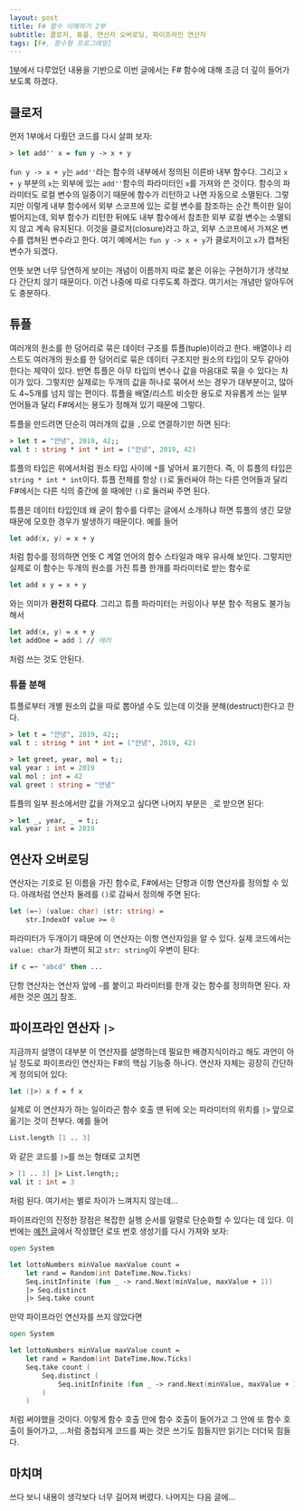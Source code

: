 ```yaml
---
layout: post
title: F# 함수 이해하기 2부
subtitle: 클로저, 튜플, 연산자 오버로딩, 파이프라인 연산자
tags: [F#, 함수형 프로그래밍]
---
```


[1부](https://bangjunyoung.github.io/2019/08/30/FSharp-함수-이해하기-1부/)에서 다루었던 내용을 기반으로 이번 글에서는 F# 함수에 대해 조금 더 깊이 들어가 보도록 하겠다.

## 클로저

먼저 1부에서 다뤘던 코드를 다시 살펴 보자:

```fsharp
> let add'' x = fun y -> x + y
```

`fun y -> x + y`는 `add''`라는 함수의 내부에서 정의된 이른바 내부 함수다. 그리고 `x + y` 부분의 `x`는 외부에 있는 `add''`함수의 파라미터인 `x`를 가져와 쓴 것이다. 함수의 파라미터도 로컬 변수의 일종이기 때문에 함수가 리턴하고 나면 자동으로 소멸된다. 그렇지만 이렇게 내부 함수에서 외부 스코프에 있는 로컬 변수를 참조하는 순간 특이한 일이 벌어지는데, 외부 함수가 리턴한 뒤에도 내부 함수에서 참조한 외부 로컬 변수는 소멸되지 않고 계속 유지된다. 이것을 클로저(closure)라고 하고, 외부 스코프에서 가져온 변수를 캡쳐된 변수라고 한다. 여기 예에서는 `fun y -> x + y`가 클로저이고 `x`가 캡쳐된 변수가 되겠다.

언뜻 보면 너무 당연하게 보이는 개념이 이름까지 따로 붙은 이유는 구현하기가 생각보다 간단치 않기 때문이다. 이건 나중에 따로 다루도록 하겠다. 여기서는 개념만 알아두어도 충분하다.

## 튜플

여러개의 원소를 한 덩어리로 묶은 데이터 구조를 튜플(tuple)이라고 한다. 배열이나 리스트도 여러개의 원소를 한 덩어리로 묶은 데이터 구조지만 원소의 타입이 모두 같아야 한다는 제약이 있다. 반면 튜플은 아무 타입의 변수나 값을 마음대로 묶을 수 있다는 차이가 있다. 그렇지만 실제로는 두개의 값을 하나로 묶어서 쓰는 경우가 대부분이고, 많아도 4~5개를 넘지 않는 편이다. 튜플을 배열/리스트 비슷한 용도로 자유롭게 쓰는 일부 언어들과 달리 F#에서는 용도가 정해져 있기 때문에 그렇다.

튜플을 만드려면 단순히 여러개의 값을 `,`으로 연결하기만 하면 된다:

```fsharp
> let t = "안녕", 2019, 42;;
val t : string * int * int = ("안녕", 2019, 42)
```

튜플의 타입은 위에서처럼 원소 타입 사이에 `*`를 넣어서 표기한다. 즉, 이 튜플의 타입은 `string * int * int`이다. 튜플 전체를 항상 `()`로 둘러싸야 하는 다른 언어들과 달리 F#에서는 다른 식의 중간에 쓸 때에만 `()`로 둘러싸 주면 된다.

튜플은 데이터 타입인데 왜 굳이 함수를 다루는 글에서 소개하냐 하면 튜플의 생긴 모양 때문에 모호한 경우가 발생하기 때문이다. 예를 들어

```fsharp
let add(x, y) = x + y
```

처럼 함수를 정의하면 언뜻 C 계열 언어의 함수 스타일과 매우 유사해 보인다. 그렇지만 실제로 이 함수는 두개의 원소를 가진 튜플 한개를 파라미터로 받는 함수로

```fsharp
let add x y = x + y
```

와는 의미가 **완전히 다르다**. 그리고 튜플 파라미터는 커링이나 부분 함수 적용도 불가능해서

```fsharp
let add(x, y) = x + y
let addOne = add 1 // 에러
```

처럼 쓰는 것도 안된다.

### 튜플 분해

튜플로부터 개별 원소의 값을 따로 뽑아낼 수도 있는데 이것을 분해(destruct)한다고 한다.

```fsharp
> let t = "안녕", 2019, 42;;
val t : string * int * int = ("안녕", 2019, 42)

> let greet, year, mol = t;;
val year : int = 2019
val mol : int = 42
val greet : string = "안녕"
```

튜플의 일부 원소에서만 값을 가져오고 싶다면 나머지 부분은 `_`로 받으면 된다:

```fsharp
> let _, year, _ = t;;
val year : int = 2019
```

## 연산자 오버로딩

연산자는 기호로 된 이름을 가진 함수로, F#에서는 단항과 이항 연산자를 정의할 수 있다. 아래처럼 연산자 둘레를 `()`로 감싸서 정의해 주면 된다:

```fsharp
let (=~) (value: char) (str: string) =
    str.IndexOf value >= 0
```

파라미터가 두개이기 때문에 이 연산자는 이항 연산자임을 알 수 있다. 실제 코드에서는 `value: char`가 좌변이 되고 `str: string`이 우변이 된다:

```fsharp
if c =~ "abcd" then ...
```

단항 연산자는 연산자 앞에 `~`를 붙이고 파라미터를 한개 갖는 함수를 정의하면 된다. 자세한 것은 [여기](https://docs.microsoft.com/en-us/dotnet/fsharp/language-reference/operator-overloading) 참조.

## 파이프라인 연산자 `|>`

지금까지 설명이 대부분 이 연산자를 설명하는데 필요한 배경지식이라고 해도 과언이 아닐 정도로 파이프라인 연산자는 F#의 핵심 기능중 하나다. 연산자 자체는 굉장히 간단하게 정의되어 있다:

```fsharp
let (|>) x f = f x
```

실제로 이 연산자가 하는 일이라곤 함수 호출 맨 뒤에 오는 파라미터의 위치를 `|>` 앞으로 옮기는 것이 전부다. 예를 들어

```fsharp
List.length [1 .. 3]
```

와 같은 코드를 `|>`를 쓰는 형태로 고치면

```fsharp
> [1 .. 3] |> List.length;;
val it : int = 3
```

처럼 된다. 여기서는 별로 차이가 느껴지지 않는데...

파이프라인의 진정한 장점은 복잡한 실행 순서를 일렬로 단순화할 수 있다는 데 있다. 이번에는 [예전 글](https://bangjunyoung.github.io/2019/08/26/함수형-프로그래밍이-어려운-이유/)에서 작성했던 로또 번호 생성기를 다시 가져와 보자:

```fsharp
open System

let lottoNumbers minValue maxValue count =
    let rand = Random(int DateTime.Now.Ticks)
    Seq.initInfinite (fun _ -> rand.Next(minValue, maxValue + 1))
    |> Seq.distinct
    |> Seq.take count
```

만약 파이프라인 연산자를 쓰지 않았다면

```fsharp
open System

let lottoNumbers minValue maxValue count =
    let rand = Random(int DateTime.Now.Ticks)
    Seq.take count (
        Seq.distinct (
            Seq.initInfinite (fun _ -> rand.Next(minValue, maxValue + 1))
        )
    )
```

처럼 써야했을 것이다. 이렇게 함수 호출 안에 함수 호출이 들어가고 그 안에 또 함수 호출이 들어가고, ...처럼 중첩되게 코드를 짜는 것은 쓰기도 힘들지만 읽기는 더더욱 힘들다.

## 마치며

쓰다 보니 내용이 생각보다 너무 길어져 버렸다. 나머지는 다음 글에...
